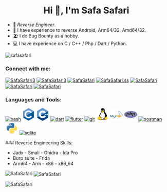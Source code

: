 <h1 align="center">Hi 👋, I'm Safa Safari</h1>

- 🏫  _Reverse Engineer_.
- 🧠  I have experience to reverse Android, Arm64/32, Amd64/32.
- 🏖️  I do Bug Bounty as a hobby.
- 💻  I have experience on C / C++ / Php / Dart / Python.


<p align="left"> <img src="https://komarev.com/ghpvc/?username=safasafari&label=Profile%20views&color=0e75b6&style=flat" alt="safasafari" /> </p>

<h3 align="left">Connect with me:</h3>
<p align="left">
<a href="https://twitter.com/SafaSafari3" target="blank"><img align="center" src="https://raw.githubusercontent.com/rahuldkjain/github-profile-readme-generator/master/src/images/icons/Social/twitter.svg" alt="SafaSafari3" height="30" width="40" /></a>
<a href="mailto:SafaSafari.ss@gmail.com" target="blank"><img align="center" src="https://upload.wikimedia.org/wikipedia/commons/thumb/7/7e/Gmail_icon_%282020%29.svg/512px-Gmail_icon_%282020%29.svg.png?20221017173631" alt="SafaSafari3" height="30" width="40" /></a>
<a href="https://linkedin.com/in/SafaSafari" target="blank"><img align="center" src="https://raw.githubusercontent.com/rahuldkjain/github-profile-readme-generator/master/src/images/icons/Social/linked-in-alt.svg" alt="SafaSafari" height="30" width="40" /></a>
<a href="https://instagram.com/SafaSafari.ss" target="blank"><img align="center" src="https://raw.githubusercontent.com/rahuldkjain/github-profile-readme-generator/master/src/images/icons/Social/instagram.svg" alt="SafaSafari.ss" height="30" width="40" /></a>
<a href="https://github.com/SafaSafari" target="blank"><img align="center" src="https://raw.githubusercontent.com/rahuldkjain/github-profile-readme-generator/master/src/images/icons/Social/github.svg" alt="SafaSafari" height="30" width="40" /></a>
<a href="https://t.me/SafaSafari" target="blank"><img align="center" src="https://raw.githubusercontent.com/rahuldkjain/github-profile-readme-generator/7ec05081dcb25f30e71cd7200fcd360f5daf1111/src/images/icons/Social/telegram.svg" alt="SafaSafari" height="30" width="40" /></a>
<a href="https://www.youtube.com/@SafaSafari" target="blank"><img align="center" src="https://raw.githubusercontent.com/rahuldkjain/github-profile-readme-generator/master/src/images/icons/Social/youtube.svg" alt="SafaSafari" height="30" width="40" /></a>
</p>

<h3 align="left">Languages and Tools:</h3>
<p align="left">
<a href="https://www.gnu.org/software/bash/" target="blank"><img src="https://www.vectorlogo.zone/logos/gnu_bash/gnu_bash-icon.svg" alt="bash" width="40" height="40" /></a>
<a href="https://www.cprogramming.com/" target="blank"><img src="https://raw.githubusercontent.com/devicons/devicon/master/icons/c/c-original.svg" alt="c" width="40" height="40" /></a>
<a href="https://www.w3schools.com/cpp/" target="blank"><img src="https://raw.githubusercontent.com/devicons/devicon/master/icons/cplusplus/cplusplus-original.svg" alt="cplusplus" width="40" height="40" /></a>
<a href="https://dart.dev" target="blank"><img src="https://www.vectorlogo.zone/logos/dartlang/dartlang-icon.svg" alt="dart" width="40" height="40" /></a>
<a href="https://flutter.dev" target="blank"><img src="https://www.vectorlogo.zone/logos/flutterio/flutterio-icon.svg" alt="flutter" width="40" height="40" /></a>
<a href="https://git-scm.com/" target="blank"><img src="https://www.vectorlogo.zone/logos/git-scm/git-scm-icon.svg" alt="git" width="40" height="40" /></a>
<a href="https://www.linux.org/" target="blank"><img src="https://raw.githubusercontent.com/devicons/devicon/master/icons/linux/linux-original.svg" alt="linux" width="40" height="40" /></a>
<a href="https://www.mysql.com/" target="blank"><img src="https://raw.githubusercontent.com/devicons/devicon/master/icons/mysql/mysql-original-wordmark.svg" alt="mysql" width="40" height="40" /></a>
<a href="https://www.php.net" target="blank"><img src="https://raw.githubusercontent.com/devicons/devicon/master/icons/php/php-original.svg" alt="php" width="40" height="40" /></a>
<a href="https://postman.com" target="blank"><img src="https://www.vectorlogo.zone/logos/getpostman/getpostman-icon.svg" alt="postman" width="40" height="40" /></a>
<a href="https://www.python.org" target="blank"><img src="https://raw.githubusercontent.com/devicons/devicon/master/icons/python/python-original.svg" alt="python" width="40" height="40" /></a>
<a href="https://www.sqlite.org/" target="blank"><img src="https://www.vectorlogo.zone/logos/sqlite/sqlite-icon.svg" alt="sqlite" width="40" height="40" /></a> </p>
### Reverse Engineering Skills:

- Jadx - Smali - Ghidra - Ida Pro
- Burp suite - Frida
- Arm64 - Arm - x86 - x86_64

<p><img align="left" src="https://github-readme-stats.vercel.app/api/top-langs?username=SafaSafari&show_icons=true&theme=dark&locale=en&layout=compact" alt="SafaSafari" /></p>

<p>&nbsp;<img align="center" src="https://github-readme-stats.vercel.app/api?username=SafaSafari&show_icons=true&theme=dark&locale=en" alt="SafaSafari" /></p>

<p><img align="center" src="https://github-readme-streak-stats.herokuapp.com/?user=SafaSafari&theme=dark" alt="SafaSafari" /></p>
